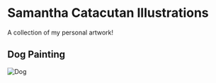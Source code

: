 # Samantha Catacutan Illustrations
A collection of my personal artwork!
## Dog Painting
![Dog](/assets/illustrations/dog[1].jpg)
